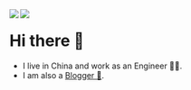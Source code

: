 <img align="left" src="https://github-readme-stats.vercel.app/api?username=bzd111&show_icons=true&icon_color=CE1D2D&text_color=718096&bg_color=ffffff" />

<img align="left" src="https://github-readme-stats.vercel.app/api/top-langs/?username=bzd111&hide=roff" />

# Hi there 👋

- I live in China and work as an Engineer 👨‍💻.
- I am also a [Blogger 📝](https://bzd111.me).
